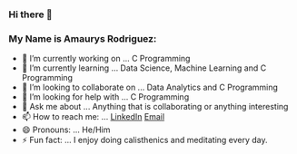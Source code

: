 ### Hi there 👋



### My Name is Amaurys Rodriguez:

- 🔭 I’m currently working on ... C Programming
- 🌱 I’m currently learning ... Data Science, Machine Learning and C Programming
- 👯 I’m looking to collaborate on ...  Data Analytics and C Programming
- 🤔 I’m looking for help with ...  C Programming
- 💬 Ask me about ... Anything that is collaborating or anything interesting
- 📫 How to reach me: ... [LinkedIn](https://www.linkedin.com/in/amaurys-rodriguez-94b93b185/)       [Email](arodriguez5534@gmail.com)
- 😄 Pronouns: ... He/Him
- ⚡ Fun fact: ... I enjoy doing calisthenics and meditating every day. 

